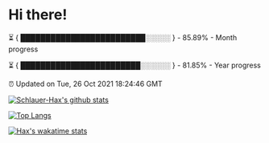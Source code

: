 # Hi there!

⏳ { █████████████████████████░░░░░ } - 85.89% - Month progress

⏳ { ████████████████████████░░░░░░ } - 81.85% - Year progress

⏰ Updated on Tue, 26 Oct 2021 18:24:46 GMT


[![Schlauer-Hax's github stats](https://github-readme-stats.vercel.app/api?username=Schlauer-Hax&show_icons=true&theme=dark&count_private=true)](https://github.com/Schlauer-Hax)


[![Top Langs](https://github-readme-stats.vercel.app/api/top-langs/?username=Schlauer-Hax&layout=compact&theme=dark)](https://github.com/Schlauer-Hax?tab=repositories)


[![Hax's wakatime stats](https://github-readme-stats.vercel.app/api/wakatime?username=Hax&theme=dark)](https://wakatime.com/@Hax)

